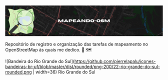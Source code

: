 ![Cabeçalho](https://github.com/elmoneto/mapeando-osm/blob/main/img/header.gif)

Repositório de registro e organização das tarefas de mapeamento no OpenStreetMap às quais me dedico. 🔎 🗺️ 

![Bandeira do Rio Grande do Sul](https://github.com/pierrelapalu/icones-bandeiras-br-uf/blob/master/dist/rounded/png-200/22-rio-grande-do-sul-rounded.png | width=36) Rio Grande do Sul

